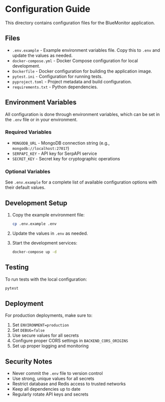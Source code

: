 # Configuration Guide

This directory contains configuration files for the BlueMonitor application.

## Files

- `.env.example` - Example environment variables file. Copy this to `.env` and update the values as needed.
- `docker-compose.yml` - Docker Compose configuration for local development.
- `Dockerfile` - Docker configuration for building the application image.
- `pytest.ini` - Configuration for running tests.
- `pyproject.toml` - Project metadata and build configuration.
- `requirements.txt` - Python dependencies.

## Environment Variables

All configuration is done through environment variables, which can be set in the `.env` file or in your environment.

### Required Variables

- `MONGODB_URL` - MongoDB connection string (e.g., `mongodb://localhost:27017`)
- `SERPAPI_KEY` - API key for SerpAPI service
- `SECRET_KEY` - Secret key for cryptographic operations

### Optional Variables

See `.env.example` for a complete list of available configuration options with their default values.

## Development Setup

1. Copy the example environment file:
   ```bash
   cp .env.example .env
   ```

2. Update the values in `.env` as needed.

3. Start the development services:
   ```bash
   docker-compose up -d
   ```

## Testing

To run tests with the local configuration:

```bash
pytest
```

## Deployment

For production deployments, make sure to:

1. Set `ENVIRONMENT=production`
2. Set `DEBUG=false`
3. Use secure values for all secrets
4. Configure proper CORS settings in `BACKEND_CORS_ORIGINS`
5. Set up proper logging and monitoring

## Security Notes

- Never commit the `.env` file to version control
- Use strong, unique values for all secrets
- Restrict database and Redis access to trusted networks
- Keep all dependencies up to date
- Regularly rotate API keys and secrets
